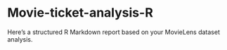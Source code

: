 # Movie-ticket-analysis-R
Here’s a structured R Markdown report based on your MovieLens dataset analysis.
